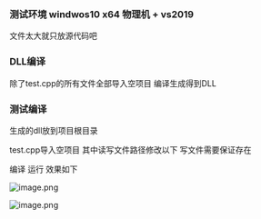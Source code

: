 ### 测试环境   windwos10 x64 物理机 + vs2019

文件太大就只放源代码吧

### DLL编译

除了test.cpp的所有文件全部导入空项目 编译生成得到DLL

### 测试编译

生成的dll放到项目根目录

test.cpp导入空项目 其中读写文件路径修改以下  写文件需要保证存在

 编译 运行 效果如下

![image.png](https://i.loli.net/2021/11/03/vXlkmfYWqasg7EZ.png)

![image.png](https://i.loli.net/2021/11/03/9S63WqLfEmOUrCM.png)



